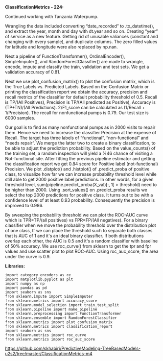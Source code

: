 **ClassificationMetrics - 224:**

Continued working with Tanzania Waterpump. 

Wrangling the data included converting “date_recorded” to .to_datetime(), and extract the year, month and day with dt.year and so on. Creating “year” of service as a new feature. Getting rid of unusable valiances (constant and changing with every sample), and duplicate columns. The zero filled values for latitude and longitude were also replaced by np.nan. 

Next a pipeline of FunctionTransformer(), OrdinalEncoder(), SimpleImputer(), and RandomForestClassifier() are made to wrangle, encode, impute and classify the train, validation and test sets. We get a validation accuracy of 0.81. 

Next we use plot_confusion_matrix() to plot the confusion matrix, which is the True Labels vs. Predicted Labels. Based on the Confusion Matrix or printing the classification report we obtain the accuracy, precision and recall metrics of the classifier for default probability threshold of 0.5. Recall is TP/(All Positives), Precision is TP/(All predicted as Positive), Accuracy is (TP+TN)/(All Predictions). 2/F1_score can be calculated as (1/Recall + 1/Precision). The recall for nonfunctional pumps is 0.79. Our test size is 6000 samples. 

Our goal is to find as many nonfunctional pumps as in 2000 visits to repair them. Hence we need to increase the classifier Precision at the expense of Recall.  The target has three labels of “functional”, “non-functional” and “needs repair”. We merge the latter two to create a binary classification, to be able to adjust the prediction probability. Based on the value_counts() of the training set, a random inspection will yield a %46 chance of visiting a Not-functional site. After fitting the previous pipeline estimator and getting the classification report we get 0.84 score for Positive label (not-functional) Precision. We plot .distplot() and .histplot() of .predict_proba of positive class, to visualize how far we can increase probability threshold level while still able to get 2000 positive label predictions. In other words, for a given threshold level, sum(pipeline.predict_proba(X_val)[:, 1] > threshold) need to be higher than 2000. Using .sort_values() on .predict_proba results we select the top 2000 predictions for positive class. It turns out to be with a confidence level of at least 0.93 probability. Consequently the precision is improved to 0.986. 

By sweeping the probability threshold we can plot the ROC-AUC curve which is TPR=TP/(all positives) vs FPR=FP/(All negatives). For a binary classifier when we move the probability threshold over the distribution plot of one class, If we can place the threshold such to separate both classes that is AUC of 1 and it's an ideal binary classifier. If both distributions overlap each other, the AUC is 0.5 and it's a random classifier with baseline of 50% accuracy. We use roc_curve() from sklearn to get the tpr and fpr values and use scatter plot to plot ROC-AUC. Using roc_auc_score, the area under the curve is 0.9.

**Libraries:**
```
import category_encoders as ce
import matplotlib.pyplot as plt
import numpy as np
import pandas as pd
import seaborn as sns
from sklearn.impute import SimpleImputer
from sklearn.metrics import accuracy_score
from sklearn.model_selection import train_test_split
from sklearn.pipeline import make_pipeline
from sklearn.preprocessing import FunctionTransformer
from sklearn.ensemble import RandomForestClassifier
from sklearn.metrics import plot_confusion_matrix
from sklearn.metrics import classification_report
import seaborn as sns
from sklearn.metrics import roc_curve
from sklearn.metrics import roc_auc_score
```

https://github.com/skhabiri/PredictiveModeling-TreeBasedModels-u2s2/tree/master/ClassificationMetrics-m4
